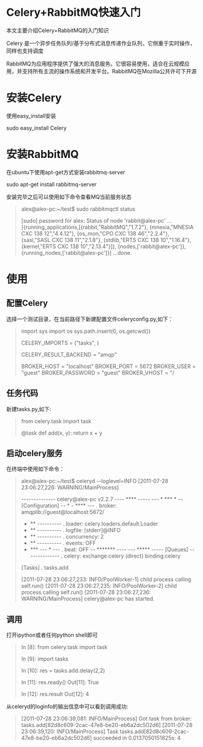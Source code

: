 Celery+RabbitMQ快速入门
======
本文主要介绍Celery+RabbitMQ的入门知识

Celery 是一个异步任务队列/基于分布式消息传递作业队列，它侧重于实时操作，同样也支持调度

RabbitMQ为应用程序提供了强大的消息服务。它很容易使用，适合在云规模应用，并支持所有主流的操作系统和开发平台。RabbitMQ在Mozilla公共许可下开源

# 安装Celery

使用easy_install安装

sudo easy_install Celery

# 安装RabbitMQ

在ubuntu下使用apt-get方式安装rabbitmq-server

sudo apt-get install rabbitmq-server

安装完毕之后可以使用如下命令查看MQ当前服务状态

> alex@alex-pc:~/test$ sudo rabbitmqctl status
>
> [sudo] password for alex:
> Status of node 'rabbit@alex-pc' ...
> [{running_applications,[{rabbit,"RabbitMQ","1.7.2"},
>                         {mnesia,"MNESIA  CXC 138 12","4.4.12"},
>                         {os_mon,"CPO  CXC 138 46","2.2.4"},
>                         {sasl,"SASL  CXC 138 11","2.1.8"},
>                         {stdlib,"ERTS  CXC 138 10","1.16.4"},
>                         {kernel,"ERTS  CXC 138 10","2.13.4"}]},
>  {nodes,['rabbit@alex-pc']},
>  {running_nodes,['rabbit@alex-pc']}]
> ...done.

# 使用

## 配置Celery

选择一个测试目录，在当前路径下新建配置文件celeryconfig.py,如下：

> import sys
> import os
> sys.path.insert(0, os.getcwd())
>
> CELERY_IMPORTS = ("tasks", )
>
> CELERY_RESULT_BACKEND = "amqp"
> 
> BROKER_HOST = "localhost"
> BROKER_PORT = 5672
> BROKER_USER = "guest"
> BROKER_PASSWORD = "guest"
> BROKER_VHOST = "/

## 任务代码

新建tasks.py,如下:

> from celery.task import task
> 
> @task
> def add(x, y):
>     return x + y

## 启动celery服务

在终端中使用如下命令：

> alex@alex-pc:~/test$ celeryd --loglevel=INFO
> [2011-07-28 23:06:27,226: WARNING/MainProcess]
> 
>  -------------- celery@alex-pc v2.2.7
> ---- **** -----
> --- * ***  * -- [Configuration]
> -- * - **** ---   . broker:      amqplib://guest@localhost:5672/
> - ** ----------   . loader:      celery.loaders.default.Loader
> - ** ----------   . logfile:     [stderr]@INFO
> - ** ----------   . concurrency: 2
> - ** ----------   . events:      OFF
> - *** --- * ---   . beat:        OFF
> -- ******* ----
> --- ***** ----- [Queues]
>  --------------   . celery:      exchange:celery (direct) binding:celery
>
>
> [Tasks]
>   . tasks.add
>
> [2011-07-28 23:06:27,233: INFO/PoolWorker-1] child process calling self.run()
> [2011-07-28 23:06:27,235: INFO/PoolWorker-2] child process calling self.run()
> [2011-07-28 23:06:27,236: WARNING/MainProcess] celery@alex-pc has started.

## 调用

打开ipython或者任何python shell即可

> In [8]: from celery.task import task
> 
> In [9]: import tasks
> 
> In [10]: res = tasks.add.delay(2,2)
> 
> In [11]: res.ready()
> Out[11]: True
> 
> In [12]: res.result
> Out[12]: 4

从celeryd的loginfo的输出信息中可以看到调用成功:

> [2011-07-28 23:06:39,081: INFO/MainProcess] Got task from broker: tasks.add[82d8c609-2cac-47e8-be20-eb6a2dc502d6]
> [2011-07-28 23:06:39,120: INFO/MainProcess] Task tasks.add[82d8c609-2cac-47e8-be20-eb6a2dc502d6] succeeded in 0.0137050151825s: 4
